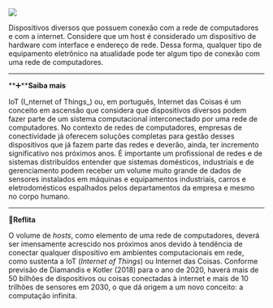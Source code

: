 [![](https://ampli-images.s3.amazonaws.com/production/21ed0bf4-bc76-4082-a492-7c2bde5374c4/original)](https://ampli-images.s3.amazonaws.com/production/21ed0bf4-bc76-4082-a492-7c2bde5374c4/original)

Dispositivos diversos que possuem conexão com a rede de computadores e com a internet. Considere que um host é considerado um dispositivo de hardware com interface e endereço de rede. Dessa forma, qualquer tipo de equipamento eletrônico na atualidade pode ter algum tipo de conexão com uma rede de computadores.

______

**➕****Saiba mais**

IoT (I_nternet of Things_) ou, em português, Internet das Coisas é um conceito em ascensão que considera que dispositivos diversos podem fazer parte de um sistema computacional interconectado por uma rede de computadores. No contexto de redes de computadores, empresas de conectividade já oferecem soluções completas para gestão desses dispositivos que já fazem parte das redes e deverão, ainda, ter incremento significativo nos próximos anos. É importante um profissional de redes e de sistemas distribuídos entender que sistemas domésticos, industriais e de gerenciamento podem receber um volume muito grande de dados de sensores instalados em máquinas e equipamentos industriais, carros e eletrodomésticos espalhados pelos departamentos da empresa e mesmo no corpo humano.

______

**💭Reflita**

O volume de _hosts_, como elemento de uma rede de computadores, deverá ser imensamente acrescido nos próximos anos devido à tendência de conectar qualquer dispositivo em ambientes computacionais em rede, como sustenta a IoT (_Internet of Things_) ou Internet das Coisas. Conforme previsão de Diamandis e Kotler (2018) para o ano de 2020, haverá mais de 50 bilhões de dispositivos ou coisas conectadas à internet e mais de 10 trilhões de sensores em 2030, o que dá origem a um novo conceito: a computação infinita.